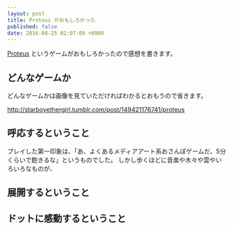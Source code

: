 ```yaml
---
layout: post
title: Proteus がおもしろかった
published: false
date: 2016-08-25 02:07:09 +0900
---
```


[Proteus](http://twistedtreegames.com/proteus/) というゲームがおもしろかったので感想を書きます。

## どんなゲームか
どんなゲームかは画像を見ていただければわかるとおもうので省きます。

<div class="tumblr-post" data-href="https://embed.tumblr.com/embed/post/ZpVqeswL7uNMUE0W62wMmA/149421176741" data-did="9dd66c3e7c30bd7882f1e5476eec618d51fd36e1"><a href="http://starboyethergirl.tumblr.com/post/149421176741/proteus">http://starboyethergirl.tumblr.com/post/149421176741/proteus</a></div>  <script async src="https://secure.assets.tumblr.com/post.js"></script>

## 呼応するということ
プレイした第一印象は、「あ、よくあるメディアアート系おさんぽゲームだ、5分くらいで飽きるな」というものでした。
しかし歩くほどに音楽や木々や雲やいろいろなものが、

## 展開するということ

## ドットに感動するということ
